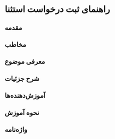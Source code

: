 # راهنمای ثبت درخواست استثنا


## مقدمه


## مخاطب



## معرفی موضوع



## شرح جزئیات


## آموزش‌دهنده‌ها


## نحوه آموزش


## واژه‌نامه
